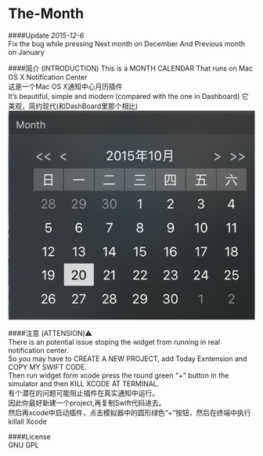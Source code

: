 # The-Month
  
####Update
_2015-12-6_  
Fix the bug while pressing Next month on December And Previous month on January  
  
####简介 (INTRODUCTION)
This is a MONTH CALENDAR That runs on Mac OS X Notification Center  
这是一个Mac OS X通知中心月历插件  
It’s beautiful, simple and modern (compared with the one in Dashboard) 
它美观，简约现代(和DashBoard里那个相比)
![Preview](https://raw.githubusercontent.com/ExTEnS10N/The-Month/master/preview.png)  
  
####注意 (ATTENSION)⚠️  
There is an potential issue stoping the widget from running in real notification center.  
So you may have to CREATE A NEW PROJECT, add Today Exntension and COPY MY SWIFT CODE.  
Then run widget form xcode press the round green "+" button in the simulator and then KILL XCODE AT TERMINAL.  
有个潜在的问题可能阻止插件在真实通知中运行。  
因此你最好新建一个project,再复制Swift代码进去。  
然后再xcode中启动插件，点击模拟器中的圆形绿色“+”按钮，然后在终端中执行killall Xcode  
  
####License  
GNU GPL  
